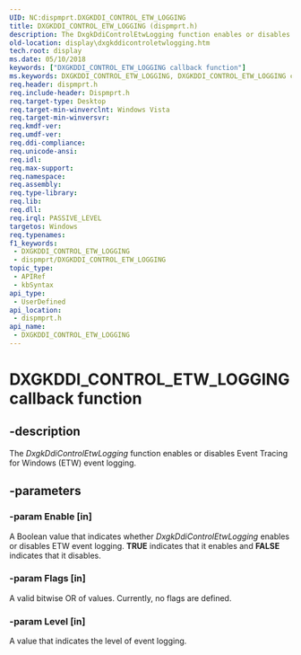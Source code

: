```yaml
---
UID: NC:dispmprt.DXGKDDI_CONTROL_ETW_LOGGING
title: DXGKDDI_CONTROL_ETW_LOGGING (dispmprt.h)
description: The DxgkDdiControlEtwLogging function enables or disables Event Tracing for Windows (ETW) event logging.
old-location: display\dxgkddicontroletwlogging.htm
tech.root: display
ms.date: 05/10/2018
keywords: ["DXGKDDI_CONTROL_ETW_LOGGING callback function"]
ms.keywords: DXGKDDI_CONTROL_ETW_LOGGING, DXGKDDI_CONTROL_ETW_LOGGING callback, DmFunctions_87548564-6b7b-431b-b68c-202af84deefc.xml, DxgkDdiControlEtwLogging, DxgkDdiControlEtwLogging callback function [Display Devices], display.dxgkddicontroletwlogging, dispmprt/DxgkDdiControlEtwLogging
req.header: dispmprt.h
req.include-header: Dispmprt.h
req.target-type: Desktop
req.target-min-winverclnt: Windows Vista
req.target-min-winversvr: 
req.kmdf-ver: 
req.umdf-ver: 
req.ddi-compliance: 
req.unicode-ansi: 
req.idl: 
req.max-support: 
req.namespace: 
req.assembly: 
req.type-library: 
req.lib: 
req.dll: 
req.irql: PASSIVE_LEVEL
targetos: Windows
req.typenames: 
f1_keywords:
 - DXGKDDI_CONTROL_ETW_LOGGING
 - dispmprt/DXGKDDI_CONTROL_ETW_LOGGING
topic_type:
 - APIRef
 - kbSyntax
api_type:
 - UserDefined
api_location:
 - dispmprt.h
api_name:
 - DXGKDDI_CONTROL_ETW_LOGGING
---
```


# DXGKDDI_CONTROL_ETW_LOGGING callback function


## -description

The <i>DxgkDdiControlEtwLogging </i>function enables or disables Event Tracing for Windows (ETW) event logging.

## -parameters

### -param Enable [in]


A Boolean value that indicates whether <i>DxgkDdiControlEtwLogging </i>enables or disables ETW event logging. <b>TRUE</b> indicates that it enables and <b>FALSE</b> indicates that it disables.

### -param Flags [in]


A valid bitwise OR of values. Currently, no flags are defined.

### -param Level [in]


A value that indicates the level of event logging.

